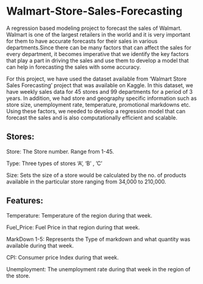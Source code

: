 # Walmart-Store-Sales-Forecasting
A regression based modeling project to forecast the sales of Walmart.
Walmart is one of the largest retailers in the world and it is very important for them to have accurate forecasts for their sales in various departments.Since there can be many factors that can affect the sales for every department, it becomes imperative that we identify the key factors that play a part in driving the sales and use them to develop a model that can help in forecasting the sales with some accuracy.

For this project, we have used the dataset available from ‘Walmart Store Sales Forecasting’ project that was available on Kaggle. In this dataset, we have weekly sales data for 45 stores and 99 departments for a period of 3 years. In addition, we had store and geography specific information such as store size, unemployment rate, temperature, promotional markdowns etc. Using these factors, we needed to develop a regression model that can forecast the sales and is also computationally efficient and scalable.

## Stores:

Store: The Store number. Range from 1-45.

Type: Three types of stores ‘A’, ‘B’ , ’C’

Size: Sets the size of a store would be calculated by the no. of products available in the particular store ranging from 34,000 to 210,000.

## Features:

Temperature: Temperature of the region during that week.

Fuel_Price: Fuel Price in that region during that week.

MarkDown 1-5: Represents the Type of markdown and what quantity was available during that week.

CPI: Consumer price Index during that week.

Unemployment: The unemployment rate during that week in the region of the store.
